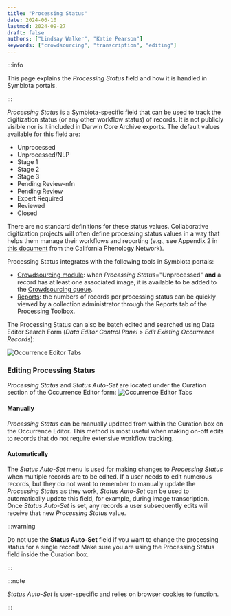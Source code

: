 ```yaml
---
title: "Processing Status"
date: 2024-06-10
lastmod: 2024-09-27
draft: false
authors: ["Lindsay Walker", "Katie Pearson"]
keywords: ["crowdsourcing", "transcription", "editing"]
---
```


:::info

This page explains the _Processing Status_ field and how it is handled in Symbiota portals.

:::

_Processing Status_ is a Symbiota-specific field that can be used to track the digitization status (or any other workflow status) of records. It is not publicly visible nor is it included in Darwin Core Archive exports. The default values available for this field are:

- Unprocessed
- Unprocessed/NLP
- Stage 1
- Stage 2
- Stage 3
- Pending Review-nfn
- Pending Review
- Expert Required
- Reviewed
- Closed

There are no standard definitions for these status values. Collaborative digitization projects will often define processing status values in a way that helps them manage their workflows and reporting (e.g., see Appendix 2 in [this document](https://www.capturingcaliforniasflowers.org/uploads/1/6/3/7/16372936/6_labeltranscriptionguide_jan2020.docx) from the California Phenology Network).

Processing Status integrates with the following tools in Symbiota portals:

- [Crowdsourcing module](/Editor_Guide/Crowdsourcing): when _Processing Status_="Unprocessed" **and** a record has at least one associated image, it is available to be added to the [Crowdsourcing queue](/Collection_Manager_Guide/Crowdsourcing/adding_crowdsourcing).
- [Reports](/Collection_Manager_Guide/collection_statistics): the numbers of records per processing status can be quickly viewed by a collection administrator through the Reports tab of the Processing Toolbox.

The Processing Status can also be batch edited and searched using Data Editor Search Form (_Data Editor Control Panel > Edit Existing Occurrence Records_):

![Occurrence Editor Tabs](/img/processingstatusquery.png)

### Editing Processing Status

_Processing Status_ and _Status Auto-Set_ are located under the Curation section of the Occurrence Editor form:
![Occurrence Editor Tabs](/img/processingstatus.png)

#### Manually

_Processing Status_ can be manually updated from within the Curation box on the Occurrence Editor. This method is most useful when making on-off edits to records that do not require extensive workflow tracking.

#### Automatically

The _Status Auto-Set_ menu is used for making changes to _Processing Status_ when multiple records are to be edited. If a user needs to edit numerous records, but they do not want to remember to manually update the _Processing Status_ as they work, _Status Auto-Set_ can be used to automatically update this field, for example, during image transcription. Once _Status Auto-Set_ is set, any records a user subsequently edits will receive that new _Processing Status_ value.

:::warning

Do not use the **Status Auto-Set** field if you want to change the processing status for a single record! Make sure you are using the Processing Status field inside the Curation box.

:::

:::note

_Status Auto-Set_ is user-specific and relies on browser cookies to function.

:::

